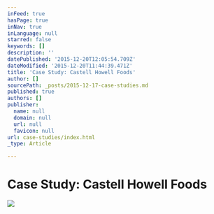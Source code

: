 ```yaml
---
inFeed: true
hasPage: true
inNav: true
inLanguage: null
starred: false
keywords: []
description: ''
datePublished: '2015-12-20T12:05:54.709Z'
dateModified: '2015-12-20T11:44:39.471Z'
title: 'Case Study: Castell Howell Foods'
author: []
sourcePath: _posts/2015-12-17-case-studies.md
published: true
authors: []
publisher:
  name: null
  domain: null
  url: null
  favicon: null
url: case-studies/index.html
_type: Article

---
```

# Case Study: Castell Howell Foods
![](https://the-grid-user-content.s3-us-west-2.amazonaws.com/0f01b8f8-2745-4b60-940a-fae5c90315cb.jpg)